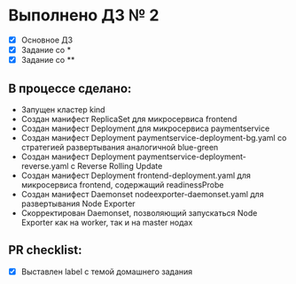 # Выполнено ДЗ № 2

 - [x] Основное ДЗ
 - [x] Задание со *
 - [x] Задание со **

## В процессе сделано:
 - Запущен кластер kind
 - Создан манифест ReplicaSet для микросервиса frontend
 - Создан манифест Deployment для микросервиса paymentservice
 - Создан манифест Deployment paymentservice-deployment-bg.yaml со стратегией развертывания аналогичной  blue-green
 - Создан манифест Deployment paymentservice-deployment-reverse.yaml c Reverse Rolling Update
 - Создан манифест Deployment frontend-deployment.yaml для микросервиса frontend, содержащий readinessProbe
 - Создан манифест Daemonset nodeexporter-daemonset.yaml для развертывания Node Exporter
 - Скорректирован Daemonset, позволяющий запускаться Node Exporter как на worker, так и на master нодах

## PR checklist:
 - [x] Выставлен label с темой домашнего задания